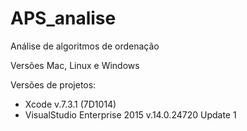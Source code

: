 # APS_analise
Análise de algoritmos de ordenação

Versões Mac, Linux e Windows

Versões de projetos:

- Xcode v.7.3.1 (7D1014)
- VisualStudio Enterprise 2015 v.14.0.24720 Update 1
